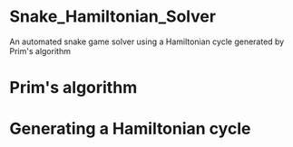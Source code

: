 # Snake_Hamiltonian_Solver
An automated snake game solver using a Hamiltonian cycle generated by Prim's algorithm
# Prim's algorithm
# Generating a Hamiltonian cycle
